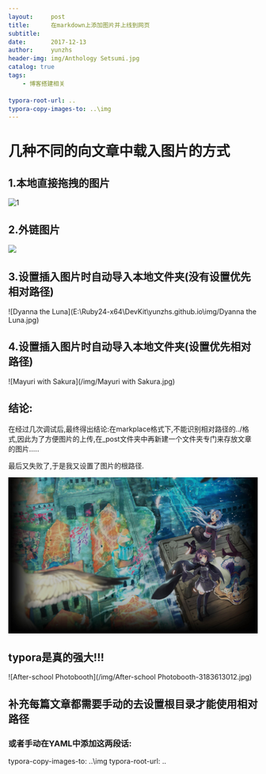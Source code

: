 ```yaml
---
layout:     post
title:      在markdown上添加图片并上线到网页
subtitle:   
date:       2017-12-13
author:     yunzhs
header-img: img/Anthology Setsumi.jpg
catalog: true
tags:
    - 博客搭建相关

typora-root-url: ..
typora-copy-images-to: ..\img
---
```


# 几种不同的向文章中载入图片的方式

## 1.本地直接拖拽的图片

![1](C:\Users\hasee\Desktop\steam\steam背景\日呆萌物类\1.jpg)

## 2.外链图片

![](https://blob.steamcn.com/forum/201706/21/011942hsrz0hih0zztc7hh.jpg)

## 3.设置插入图片时自动导入本地文件夹(没有设置优先相对路径)

![Dyanna the Luna](E:\Ruby24-x64\DevKit\yunzhs.github.io\img/Dyanna the Luna.jpg)

## 4.设置插入图片时自动导入本地文件夹(设置优先相对路径)

![Mayuri with Sakura](/img/Mayuri with Sakura.jpg)

## 结论:

在经过几次调试后,最终得出结论:在markplace格式下,不能识别相对路径的../格式,因此为了方便图片的上传,在_post文件夹中再新建一个文件夹专门来存放文章的图片.....

最后又失败了,于是我又设置了图片的根路径.

![Title](/img/Title.jpg)

## typora是真的强大!!!

![After-school Photobooth](/img/After-school Photobooth-3183613012.jpg)

## 补充每篇文章都需要手动的去设置根目录才能使用相对路径

### 或者手动在YAML中添加这两段话:

typora-copy-images-to: ..\img
typora-root-url: ..